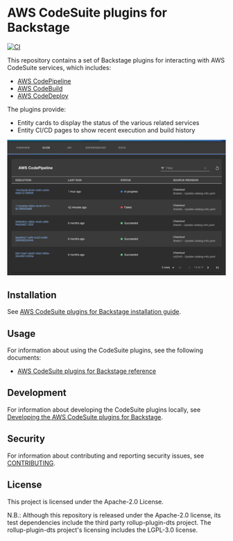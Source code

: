 # AWS CodeSuite plugins for Backstage

[![CI](https://github.com/awslabs/aws-codesuite-plugins-for-backstage/actions/workflows/ci.yml/badge.svg?branch=main)](https://github.com/awslabs/aws-codesuite-plugins-for-backstage/actions/workflows/ci.yml)

This repository contains a set of Backstage plugins for interacting with AWS CodeSuite services, which includes:

- [AWS CodePipeline](https://aws.amazon.com/codepipeline/)
- [AWS CodeBuild](https://aws.amazon.com/codebuild/)
- [AWS CodeDeploy](https://aws.amazon.com/codedeploy/)

The plugins provide:

- Entity cards to display the status of the various related services
- Entity CI/CD pages to show recent execution and build history

![AWS CodePipeline CICD tab](/docs/images/codepipeline-tab.png "AWS CodePipeline CICD tab")

## Installation

See [AWS CodeSuite plugins for Backstage installation guide](./docs/install.md).

## Usage

For information about using the CodeSuite plugins, see the following documents:

- [AWS CodeSuite plugins for Backstage reference](./docs/reference.md)

## Development

For information about developing the CodeSuite plugins locally, see [Developing the AWS CodeSuite plugins for Backstage](./docs/developing.md).

## Security

For information about contributing and reporting security issues, see [CONTRIBUTING](CONTRIBUTING.md#security-issue-notifications).

## License

This project is licensed under the Apache-2.0 License.

N.B.: Although this repository is released under the Apache-2.0 license, its test dependencies include the third party rollup-plugin-dts project. The rollup-plugin-dts project's licensing includes the LGPL-3.0 license.
